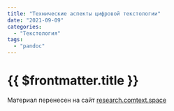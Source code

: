 ```yaml
---
title: "Технические аспекты цифровой текстологии"
date: "2021-09-09"
categories:
  - "Текстология"
tags:
  - "pandoc"
---
```


# {{ $frontmatter.title }}

Материал перенесен на сайт [research.comtext.space](https://research.comtext.space)

